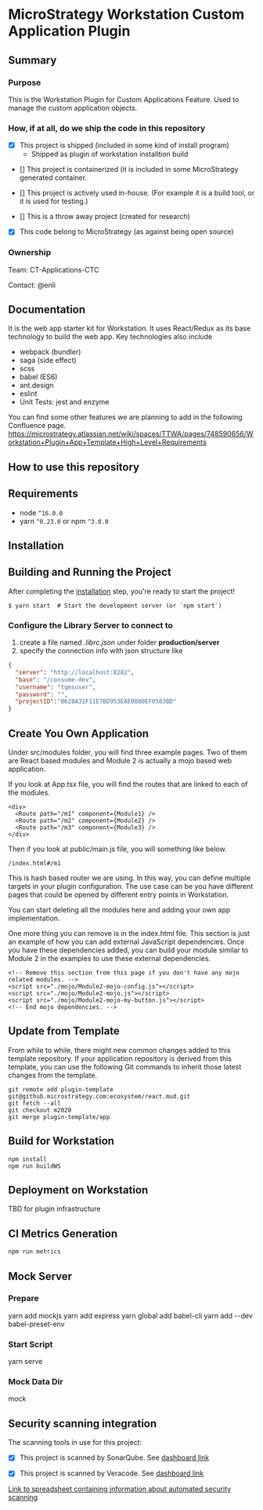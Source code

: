 <!--
    The purpose of this file is to allow readers who find this repository in git to know about the purpose of the repository.  Please:
    - Duplicate this file into the root of your repository (as README.md)
    - The seconds marked in HTML comments should be filled in with actual text
    - The purpose of Begin/End markers are to allow scripts to scan this file.

    Add any other information that you think will be helpful for readers of this repository.
    If the documentation requested here is already written elsewhere (say in Confluence)
    then please just place a link here to allow people to discover the documentation.

    This file should be in the root of the repository.
    If the project already contains a readme repo that is not at the root,
    For example: https://github.microstrategy.com/Kiai/ExportService/tree/m2021/production
    Then we should just provide a readme.md at the root that points to the location of
    the existing readme file to allow it to be found.

    An example of a good readme is here:
    https://github.microstrategy.com/Modules/DBMigrator/blob/master/README.md

-->

# <!-- Begin: Full Name -->MicroStrategy Workstation Custom Application Plugin<!-- End: Full Name -->

## Summary

### Purpose

<!-- Begin: Purpose -->
This is the Workstation Plugin for Custom Applications Feature. Used to manage the custom application objects.
<!-- End: Purpose -->


### How, if at all, do we ship the code in this repository

<!-- Begin: Output
    Please fill in the [x] if a statement is true, remove it if it is false.
    List all of the separately shipping products that include it.
    If (for low-level code) it is included in many projects then categorize them
-->
- [x] This project is shipped (included in some kind of install program)
  - Shipped as plugin of workstation installtion build
<!-- Alternatively:
    - [ ] This project is shipped (included in some kind of install program)
-->
- [] This project is containerized (it is included in some MicroStrategy generated container.
<!-- Alternatively:
    - [ ] This project is containerized (it is included in some MicroStrategy generated container.
-->
- [] This project is actively used in-house.  (For example it is a build tool, or it is used for testing.)
<!-- Alternatively:
    - [ ] This project is actively used in-house.  (For example it is a build tool, or it is used for testing.)
-->
- [] This is a throw away project (created for research)
<!-- Alternatively:
    - [ ] This is a throw away project (created for research)
-->
- [x] This code belong to MicroStrategy (as against being open source)
<!-- Alternatively:
    - [ ] This is a throw away project (created for research)
-->
<!-- End: Output -->


### Ownership

<!-- Begin: Owner 
    If a repo belongs to several teams write down the team that owns the largest proportion.
    This information can be found here:
    https://microstrategy.atlassian.net/wiki/spaces/DevOps/pages/1070727930/CI+pipelines+Point+of+Contacts
    Example:
        Team: TEC-CT-Web-Library-CTC
        Team: TEC-SR-Gateways-Framework
        Contact: Fred Bloggs
-->
Team: CT-Applications-CTC

Contact: @enli
<!-- End: Owner -->


## Documentation

<!-- Begin: Documentation -->
It is the web app starter kit for Workstation. It uses React/Redux as its base technology to build the web app. Key technologies also include

- webpack (bundler)
- saga (side effect)
- scss
- babel (ES6)
- ant.design
- eslint
- Unit Tests: jest and enzyme

You can find some other features we are planning to add in the following Confluence page.
https://microstrategy.atlassian.net/wiki/spaces/TTWA/pages/748590656/Workstation+Plugin+App+Template+High+Level+Requirements
<!-- End: Documentation -->


## How to use this repository
## Requirements

* node `^16.0.0`
* yarn `^0.23.0` or npm `^3.0.0`

## Installation

## Building and Running the Project

After completing the [installation](#installation) step, you're ready to start the project!

```
$ yarn start  # Start the development server (or `npm start`)
```

### Configure the Library Server to connect to

1. create a file named *.librc.json* under folder __production/server__
2. specify the connection info with json structure like

```json
{
  "server": "http://localhost:8282",
  "base": "/consume-dev",
  "username": "tqmsuser",
  "password": "",
  "projectID":"B628A31F11E7BD953EAE0080EF0583BD"
}
```

## Create You Own Application
Under src/modules folder, you will find three example pages. Two of them are React based modules and Module 2 is actually a mojo based web application.

If you look at App.tsx file, you will find the routes that are linked to each of the modules.

    <div>
      <Route path="/m1" component={Module1} />
      <Route path="/m2" component={Module2} />
      <Route path="/m3" component={Module3} />
    </div>

Then if you look at public/main.js file, you will something like below.

    /index.html#/m1

This is hash based router we are using. In this way, you can define multiple targets in your plugin configuration. The use case can be you have different pages that could be opened by different entry points in Workstation.

You can start deleting all the modules here and adding your own app implementation.

One more thing you can remove is in the index.html file. This section is just an example of how you can add external JavaScript dependencies. Once you have these dependencies added, you can build your module similar to Module 2 in the examples to use these external dependencies.

    <!-- Remove this section from this page if you don't have any mojo related modules. -->
    <script src="./mojo/Module2-mojo-config.js"></script>
    <script src="./mojo/Module2-mojo.js"></script>
    <script src="./mojo/Module2-mojo-my-button.js"></script>
    <!-- End mojo dependencies. -->

## Update from Template
From while to while, there might new common changes added to this template repository. If your application repository is derived from this template, you can use the following Git commands to inherit those latest changes from the template.

    git remote add plugin-template git@github.microstrategy.com:ecosystem/react.mud.git
    git fetch --all
    git checkout m2020
    git merge plugin-template/app

## Build for Workstation

```
npm install
npm run buildWS
```

## Deployment on Workstation

TBD for plugin infrastructure

## CI Metrics Generation

```sh
npm run metrics
```


## Mock Server

### Prepare

yarn add mockjs
yarn add express
yarn global add babel-cli
yarn add --dev babel-preset-env

### Start Script

yarn serve

### Mock Data Dir

mock


## Security scanning integration

The scanning tools in use for this project:

<!-- Begin: Scanning -->

<!--
    If the repo is scanned by SonarQube then fill in a link on where to see outcome
    If the repo is not scanned then uncheck the box and erase the link.
-->
- [x] This project is scanned by SonarQube.  See [dashboard link](https://sonarqube.internal.microstrategy.com/dashboard?id=Kiai%3Aworkstation-homescreen-admin)

<!--
    If the repo is scanned by Veracode then fill in a link on where to see outcome
    If the repo is not scanned then uncheck the box and erase the link.
-->
- [x] This project is scanned by Veracode.  See [dashboard link](https://sca.analysiscenter.veracode.com/workspaces/qWWImWd/projects/454942/vulnerabilities)

<!-- End: Scanning -->

<!-- 
    Please make sure that this repo's information is up to date in this spreadsheet.
-->
[Link to spreadsheet containing information about automated security scanning](https://microstrategy-my.sharepoint.com/:x:/p/xchang/EZ1JApOcDZpGnwbkKLVnZ70BJfrnBSQbF26bXYLS5OntHw?e=ZMVpVe)
